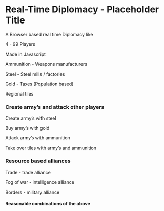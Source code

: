 # Real-Time Diplomacy - Placeholder Title

A Browser based real time Diplomacy like

4 - 99 Players

Made in Javascript


Ammunition - Weapons manufacturers 

Steel - Steel mills / factories 

Gold - Taxes (Population based)

Regional tiles

### Create army’s and attack other players

Create army’s with steel

Buy army’s with gold

Attack army’s with ammunition 

Take over tiles with army’s and ammunition

### Resource based alliances

Trade - trade alliance

Fog of war - intelligence alliance 

Borders - military alliance 

#### 

#### Reasonable combinations of the above